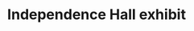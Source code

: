---
pid: MP129
title: Independence Hall exhibit
location_transcription: 
zipcode: '19102'
outside_phl: 
neighborhood: Rittenhouse Square,Avenue of The Arts
age: 
age_range: 
instagram: 
image_file_name: MP_129.jpg
proposal_transcription: www.independencehallexhibit.com
topic: History,Philadelphia
topic_summary: 0, 0
type: Museum
keywords_other: Independence Hall
credit: Michael Wiggins
image_labels: 
twitter: 
facebook: 
permalink: "/monuments/mp129/"
layout: item-page
---